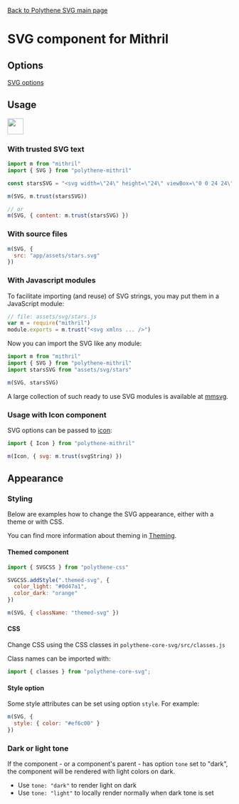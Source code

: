 [Back to Polythene SVG main page](../svg.md)

# SVG component for Mithril


## Options

[SVG options](../svg.md)


## Usage

<a href="https://jsfiddle.net/ArthurClemens/wu1v74yk/" target="_blank"><img src="https://arthurclemens.github.io/assets/polythene/docs/try-out-green.gif" height="36" /></a>


### With trusted SVG text

~~~javascript
import m from "mithril"
import { SVG } from "polythene-mithril"

const starsSVG = "<svg width=\"24\" height=\"24\" viewBox=\"0 0 24 24\"><path d=\"M11.99 2C6.47 2 2 6.48 2 12s4.47 10 9.99 10C17.52 22 22 17.52 22 12S17.52 2 11.99 2zm4.24 16L12 15.45 7.77 18l1.12-4.81-3.73-3.23 4.92-.42L12 5l1.92 4.53 4.92.42-3.73 3.23L16.23 18z\"/></svg>"

m(SVG, m.trust(starsSVG))

// or
m(SVG, { content: m.trust(starsSVG) })
~~~

### With source files

~~~javascript
m(SVG, {
  src: "app/assets/stars.svg"
})
~~~

### With Javascript modules

To facilitate importing (and reuse) of SVG strings, you may put them in a JavaScript module:

~~~javascript
// file: assets/svg/stars.js
var m = require("mithril")
module.exports = m.trust("<svg xmlns ... />")
~~~

Now you can import the SVG like any module:

~~~javascript
import m from "mithril"
import { SVG } from "polythene-mithril"
import starsSVG from "assets/svg/stars"

m(SVG, starsSVG)
~~~

A large collection of such ready to use SVG modules is available at [mmsvg](https://github.com/ArthurClemens/mmsvg).


### Usage with Icon component

SVG options can be passed to [icon](../icon.md):

~~~javascript
import { Icon } from "polythene-mithril"

m(Icon, { svg: m.trust(svgString) })
~~~


## Appearance

### Styling

Below are examples how to change the SVG appearance, either with a theme or with CSS.

You can find more information about theming in  [Theming](../../theming.md).

#### Themed component

~~~javascript
import { SVGCSS } from "polythene-css"

SVGCSS.addStyle(".themed-svg", {
  color_light: "#0d47a1",
  color_dark: "orange"
})

m(SVG, { className: "themed-svg" })
~~~

#### CSS

Change CSS using the CSS classes in `polythene-core-svg/src/classes.js`

Class names can be imported with:

~~~javascript
import { classes } from "polythene-core-svg";
~~~

#### Style option

Some style attributes can be set using option `style`. For example:

~~~javascript
m(SVG, {
  style: { color: "#ef6c00" }
})
~~~

### Dark or light tone

If the component - or a component's parent - has option `tone` set to "dark", the component will be rendered with light colors on dark. 

* Use `tone: "dark"` to render light on dark
* Use `tone: "light"` to locally render normally when dark tone is set


